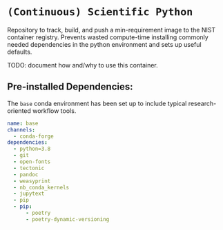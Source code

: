 # `(Continuous) Scientific Python`

Repository to track, build, and push a min-requirement image to the NIST container registry. Prevents wasted compute-time installing commonly needed dependencies in the python environment and sets up useful defaults. 

TODO: document how and/why to use this container. 

## Pre-installed Dependencies: 
The `base` conda environment has been set up to include typical research-oriented workflow tools. 

```yaml
name: base
channels:
  - conda-forge
dependencies:
  - python=3.8
  - git
  - open-fonts
  - tectonic
  - pandoc
  - weasyprint
  - nb_conda_kernels
  - jupytext
  - pip
  - pip:
      - poetry
      - poetry-dynamic-versioning

```

